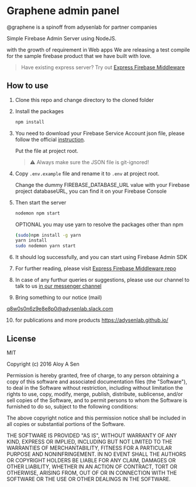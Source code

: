 # Graphene admin panel

@graphene is a spinoff from adysenlab for partner companies

Simple Firebase Admin Server using NodeJS.

with the growth of requirement in Web apps We are releasing a test compile for the sample firebase product that we have built with love.

> Have existing express server? Try out [Express Firebase Middleware](https://github.com/antonybudianto/express-firebase-middleware)

## How to use
1. Clone this repo and change directory to the cloned folder
2. Install the packages

   ```sh
   npm install
   ```

3. You need to download your Firebase Service Account json file, please follow the official [instruction](https://firebase.google.com/docs/admin/setup).

    Put the file at project root.

    > :warning: Always make sure the JSON file is git-ignored!

4. Copy `.env.example` file and rename it to `.env` at project root.

    Change the dummy FIREBASE_DATABASE_URL value with your Firebase project databaseURL, you can find it on your Firebase Console 

5. Then start the server
    ```sh
    nodemon npm start
    ```

    OPTIONAL you may use yarn to resolve the packages other than npm

    ```sh
    (sudo)npm install -g yarn
    yarn install
    sudo nodemon yarn start
    ```

6. It should log successfully, and you can start using Firebase Admin SDK
7. For further reading, please visit [Express Firebase Middleware repo](https://github.com/antonybudianto/express-firebase-middleware)
8. In case of any furthur queries or suggestions, please use our channel to talk to us
[ in our messenger channel](https://join.slack.com/t/adysenlab/shared_invite/enQtNDIwMjkwNDU4NjQ3LTM0ZmQwYmNmNDBlNWJjZTVjOGU0Y2RhYTM2ZjBhNmYzZDEwMjFhMmY5ZDIzYWQ3NjEyYzNkZGI3YWViMzY1NjY)

9. Bring something to our notice (mail)

q8w0s0n6z9e8e8p0@adysenlab.slack.com


10. for publications and more products 
https://adysenlab.github.io/

## License
MIT

Copyright (c) 2016 Aloy A Sen

Permission is hereby granted, free of charge, to any person obtaining a copy
of this software and associated documentation files (the "Software"), to deal
in the Software without restriction, including without limitation the rights
to use, copy, modify, merge, publish, distribute, sublicense, and/or sell
copies of the Software, and to permit persons to whom the Software is
furnished to do so, subject to the following conditions:

The above copyright notice and this permission notice shall be included in all
copies or substantial portions of the Software.

THE SOFTWARE IS PROVIDED "AS IS", WITHOUT WARRANTY OF ANY KIND, EXPRESS OR
IMPLIED, INCLUDING BUT NOT LIMITED TO THE WARRANTIES OF MERCHANTABILITY,
FITNESS FOR A PARTICULAR PURPOSE AND NONINFRINGEMENT. IN NO EVENT SHALL THE
AUTHORS OR COPYRIGHT HOLDERS BE LIABLE FOR ANY CLAIM, DAMAGES OR OTHER
LIABILITY, WHETHER IN AN ACTION OF CONTRACT, TORT OR OTHERWISE, ARISING FROM,
OUT OF OR IN CONNECTION WITH THE SOFTWARE OR THE USE OR OTHER DEALINGS IN THE
SOFTWARE.